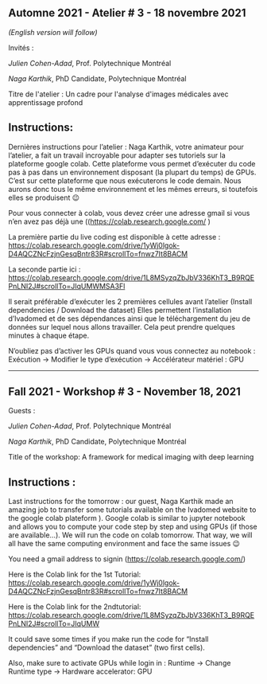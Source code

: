 
## Automne 2021 - Atelier # 3 - 18 novembre 2021

*(English version will follow)*

Invités : 

*Julien Cohen-Adad*, Prof. Polytechnique Montréal

*Naga Karthik*, PhD Candidate, Polytechnique Montréal

Titre de l'atelier : Un cadre pour l'analyse d'images médicales avec apprentissage profond


## Instructions:

Dernières instructions pour l’atelier : Naga Karthik, votre animateur pour l’atelier, a fait un travail incroyable pour adapter ses tutoriels sur la plateforme google colab. Cette plateforme vous permet d’exécuter du code pas à pas dans un environnement disposant (la plupart du temps) de GPUs.  C’est sur cette plateforme que nous exécuterons le code demain. Nous aurons donc tous le même environnement et les mêmes erreurs, si toutefois elles se produisent 😉
 
Pour vous connecter à colab, vous devez créer une adresse gmail si vous n’en avez pas déjà une ((https://colab.research.google.com/ )
 
La première partie du live coding est disponible à cette adresse : https://colab.research.google.com/drive/1yWj0lgok-D4AQCZNcFzjnGesqBntr83R#scrollTo=fnwz7It8BACM
 
 
La seconde partie ici : https://colab.research.google.com/drive/1L8MSyzqZbJbV336KhT3_B9RQEPnLNI2J#scrollTo=JIqUMWMSA3Fl
 
Il serait préférable  d’exécuter les 2 premières cellules avant l’atelier (Install dependencies / Download the dataset) Elles permettent l’installation d’Ivadomed et de ses dépendances ainsi que le téléchargement du jeu de données sur lequel nous allons travailler. Cela peut prendre quelques minutes à chaque étape. 
 
N’oubliez pas d’activer les GPUs quand vous vous connectez au notebook : 
Exécution ->  Modifier le type d’exécution -> Accélérateur matériel : GPU 



-------------------------------------------------------------------------------

## Fall 2021 - Workshop # 3 - November 18, 2021

Guests :  

*Julien Cohen-Adad*, Prof. Polytechnique Montréal

*Naga Karthik*, PhD Candidate, Polytechnique Montréal

Title of the workshop: A framework for medical imaging with deep learning

## Instructions :

Last instructions for the  tomorrow : our guest,  Naga Karthik made an amazing job to transfer some tutorials available on the Ivadomed website to the google colab plateform  ). Google colab is similar to jupyter notebook and allows you to compute your code step by step and using GPUs (if those are available…). We will run the code on colab tomorrow. That way, we will all have the same computing environment and face the same issues 😉
 
You need a gmail address to signin (https://colab.research.google.com/)
 
Here is the Colab link for the 1st Tutorial: https://colab.research.google.com/drive/1yWj0lgok-D4AQCZNcFzjnGesqBntr83R#scrollTo=fnwz7It8BACM
 
Here is the Colab link for the 2ndtutorial: https://colab.research.google.com/drive/1L8MSyzqZbJbV336KhT3_B9RQEPnLNI2J#scrollTo=JIqUMW
 
It could save some times if you make run the code for “Install dependencies”  and  “Download the dataset” (two first cells).
 
Also, make sure to activate GPUs while login in :
Runtime → Change Runtime type → Hardware accelerator: GPU

